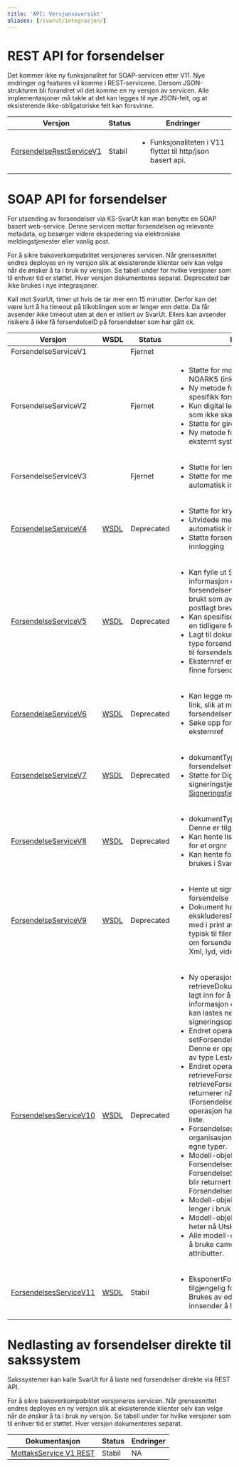 ```yaml
---
title: 'API: Versjonsoversikt'
aliases: [/svarut/integrasjon/]
---
```


# REST API for forsendelser

Det kommer ikke ny funksjonalitet for SOAP-servicen etter V11. Nye endringer og features vil komme i REST-servicene.
Dersom JSON-strukturen bli forandret vil det komme en ny versjon av servicen. Alle implementasjoner må takle at det kan legges til nye JSON-felt, og at eksisterende ikke-obligatoriske felt kan forsvinne.

| Versjon                             | Status | Endringer                                                                  |
|-------------------------------------|--------|----------------------------------------------------------------------------|
| [ForsendelseRestServiceV1](/restv1) | Stabil | <ul><li>Funksjonaliteten i V11 flyttet til http/json basert api.</li></ul> |

# SOAP API for forsendelser

For utsending av forsendelser via KS-SvarUt kan man benytte en SOAP basert web-service. Denne servicen mottar forsendelsen og relevante metadata, og besørger videre ekspedering via elektroniske meldingstjenester eller vanlig post.

For å sikre bakoverkompabilitet versjoneres servicen. Når grensesnittet endres deployes en ny versjon slik at eksisterende klienter selv kan velge når de ønsker å ta i bruk ny versjon. Se tabell under for hvilke versjoner som til enhver tid er støttet. Hver versjon dokumenteres separat. Deprecated bør ikke brukes i nye integrasjoner.

Kall mot SvarUt, timer ut hvis de tar mer enn 15 minutter. Derfor kan det være lurt å ha timeout på tilkoblingen som er lenger enn dette. Da får avsender ikke timeout uten at den er initiert av SvarUt. Ellers kan avsender risikere å ikke få forsendelseID på forsendelser som har gått ok.

| Versjon                                        | WSDL                                                                                  | Status     | Endringer                                                                                                                                                                                                                                                                                                                                                                                                                                                                                                                                                                                                                                                                                                                                                                                                                                                                                                                                                                                                                     |
|------------------------------------------------|---------------------------------------------------------------------------------------|------------|-------------------------------------------------------------------------------------------------------------------------------------------------------------------------------------------------------------------------------------------------------------------------------------------------------------------------------------------------------------------------------------------------------------------------------------------------------------------------------------------------------------------------------------------------------------------------------------------------------------------------------------------------------------------------------------------------------------------------------------------------------------------------------------------------------------------------------------------------------------------------------------------------------------------------------------------------------------------------------------------------------------------------------|
| ForsendelseServiceV1                           |                                                                                       | Fjernet    |                                                                                                                                                                                                                                                                                                                                                                                                                                                                                                                                                                                                                                                                                                                                                                                                                                                                                                                                                                                                                               | 
| ForsendelseServiceV2                           |                                                                                       | Fjernet    | <ul><li>Støtte for mottakeradresse ihht NOARK5 (inkl. Land)</li><li>Ny metode for å hente historikk for en spesifikk forsendelse</li><li>Kun digital levering (dvs. dokumenter som ikke skal til print)</li><li>Støtte for giroark i forsendelse</li><li>Ny metode for å sette status lest fra eksternt system</li></ul>                                                                                                                                                                                                                                                                                                                                                                                                                                                                                                                                                                                                                                                                                                      |
| ForsendelseServiceV3                           |                                                                                       | Fjernet    | <ul><li>Støtte for lenker i forsendelser</li><li>Støtte for metadata til bruk i automatisk import service</li></ul>                                                                                                                                                                                                                                                                                                                                                                                                                                                                                                                                                                                                                                                                                                                                                                                                                                                                                                           | 
| [ForsendelseServiceV4](/integrasjon/soapv4)    | [WSDL](https://svarut.ks.no/tjenester/forsendelseservice/ForsendelsesServiceV4?wsdl)  | Deprecated | <ul><li>Støtte for krypterte forsendelser</li><li>Utvidede metadata til bruk i automatisk import service</li><li>Støtte forsendelser som krever nivå4-innlogging</li></ul>                                                                                                                                                                                                                                                                                                                                                                                                                                                                                                                                                                                                                                                                                                                                                                                                                                                    |
| [ForsendelseServiceV5](/integrasjon/soapv5)    | [WSDL](https://svarut.ks.no/tjenester/forsendelseservice/ForsendelsesServiceV5?wsdl)  | Deprecated | <ul><li>Kan fylle ut SvarSendesTil for å gi informasjon om hvem svar på forsendelsen skal sendes til. Dette blir brukt som avsenderadresse på postlagt brev også.</li><li>Kan spesifisere om dette er et svar på en tidligere forsendelse.</li><li>Lagt til dokumentType for å si hvilken type forsendelse dette er(blir renamet til forsendelseType i v7)</li><li>Eksternref en id som kan brukes til å finne forsendelser</li></ul>                                                                                                                                                                                                                                                                                                                                                                                                                                                                                                                                                                                         |
| [ForsendelseServiceV6](/integrasjon/soapv6)    | [WSDL](https://svarut.ks.no/tjenester/forsendelseservice/ForsendelsesServiceV6?wsdl)  | Deprecated | <ul><li>Kan legge med svar på forsendelse link, slik at mottaker kan svare på forsendelsen.</li><li>Søke opp forsendelseid basert på eksternref</li></ul>                                                                                                                                                                                                                                                                                                                                                                                                                                                                                                                                                                                                                                                                                                                                                                                                                                                                     |
| [ForsendelseServiceV7](/integrasjon/soapv7)    | [WSDL](https://svarut.ks.no/tjenester/forsendelseservice/ForsendelsesServiceV7?wsdl)  | Deprecated | <ul><li>dokumentType heter nå forsendelsetype</li><li>Støtte for Digdir sin signeringstjeneste. Beskrivelse av [Signeringstjeneste](Signeringstjeneste)</li></ul>                                                                                                                                                                                                                                                                                                                                                                                                                                                                                                                                                                                                                                                                                                                                                                                                                                                             |
| [ForsendelseServiceV8](/integrasjon/soapv8)    | [WSDL](https://svarut.ks.no/tjenester/forsendelseservice/ForsendelsesServiceV8?wsdl)  | Deprecated | <ul><li>dokumentType lagt til på hver fil. Denne er tilgjengelig i Svarinn. </li><li>Kan hente liste med mottakersystem for et orgnr</li><li>Kan hente forsendelseTyper som kan brukes i SvarUt</li></ul>                                                                                                                                                                                                                                                                                                                                                                                                                                                                                                                                                                                                                                                                                                                                                                                                                     |
| [ForsendelseServiceV9](/integrasjon/soapv9)    | [WSDL](https://svarut.ks.no/tjenester/forsendelseservice/ForsendelsesServiceV9?wsdl)  | Deprecated | <ul><li>Hente ut signeringshistorikk på en forsendelse</li><li>Dokument har fått ekskluderesFraPrint, da er ikke filen med i print av forsendelsen. Brukes typisk til filer som kun er interesange om forsendelsen lastes ned digitalt. Xml, lyd, video filer osv.</li></ul>                                                                                                                                                                                                                                                                                                                                                                                                                                                                                                                                                                                                                                                                                                                                                  |
| [ForsendelsesServiceV10](/integrasjon/soapv10) | [WSDL](https://svarut.ks.no/tjenester/forsendelseservice/ForsendelsesServiceV10?wsdl) | Deprecated | <ul><li> Ny operasjon: retrieveDokumentMetadata. Denne er lagt inn for å kunne hente ut informasjon om bl.a. hvor dokumentet kan lastes ned og eventuelt lenke til signeringsoppdrag.</li><li> Endret operasjon: setForsendelseLestAvEksterntSystem. Denne er oppdatert til å ta imot objekt av type LestAv.</li><li> Endret operasjoner: retrieveForsendelsesStatus og retrieveForsendelsesStatuser, begge returnerer nå samme modell-objekt (ForsendelsesStatus). Sistnevnte operasjon har pakket resultatet i en liste.</li><li> Forsendelsesid og organisasjonsnummer er kapslet inn i egne typer.</li><li> Modell-objektet StatusResult heter nå ForsendelsesStatus. Gamle ForsendelseStatus heter nå Status og blir returnert som en del av ForsendelsesStatus.</li><li> Modell-objektet Brevpost er ikke lenger i bruk og er fjernet.</li><li> Modell-objektet PrintKonfigurasjon heter nå UtskriftsKonfigurasjon.</li><li> Alle modell-objektene er oppdatert til å bruke camelCase på felt og attributter.</li></ul> |
| [ForsendelsesServiceV11](/soapv11)             | [WSDL](https://svarut.ks.no/tjenester/forsendelseservice/ForsendelsesServiceV11?wsdl) | Stabil     | <ul><li>EksponertFor, kan gjør forsendelse tilgjengelig for andre enn mottaker. Brukes av edialog for å tilate innsender å laste ned filene. </li></ul>                                                                                                                                                                                                                                                                                                                                                                                                                                                                                                                                                                                                                                                                                                                                                                                                                                                                       |



# Nedlasting av forsendelser direkte til sakssystem

Sakssystemer kan kalle SvarUt for å laste ned forsendelser direkte via REST API.

For å sikre bakoverkompabilitet versjoneres servicen. Når grensesnittet endres deployes en ny versjon slik at eksisterende klienter selv kan velge når de ønsker å ta i bruk ny versjon. Se tabell under for hvilke versjoner som til enhver tid er støttet. Hver versjon dokumenteres separat.

| Dokumentasjon                           | Status | Endringer |
|-----------------------------------------|--------|-----------|
| [MottaksService V1 REST](/svarinn-rest) | Stabil | NA        |
